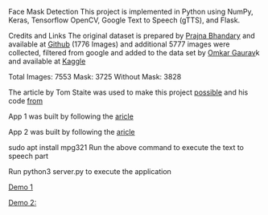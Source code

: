 Face Mask Detection
This project is implemented in Python using NumPy, Keras, Tensorflow OpenCV, Google Text to Speech (gTTS), and Flask.

Credits and Links
The original dataset is prepared by [Prajna Bhandary](https://www.linkedin.com/in/prajna-bhandary-0b03a416a/) and available at [Github](https://github.com/prajnasb/observations/tree/master/experiements/data) (1776 Images) and additional 5777 images were collected, filtered from google and added to the data set by [Omkar Gaurav](https://www.linkedin.com/in/omkar-gurav-/)k and available at [Kaggle](https://www.kaggle.com/omkargurav/face-mask-dataset)

Total Images: 7553
Mask: 3725
Without Mask: 3828

The article by Tom Staite was used to make this project [possible](https://medium.com/@tomstaite1/face-mask-detection-algorithm-using-convolutional-neural-network-ai-computer-vision-15f08988533e) and his code [from](https://github.com/aieml/face-mask-detection-keras)

App 1 was built by following the [aricle](https://www.geeksforgeeks.org/deploying-a-tensorflow-2-1-cnn-model-on-the-web-with-flask/)

App 2 was built by following the [aricle](https://medium.datadriveninvestor.com/video-streaming-using-flask-and-opencv-c464bf8473d6)

sudo apt install mpg321
Run the above command to execute the text to speech part

Run python3 server.py
to execute the application

[Demo 1](https://www.youtube.com/watch?v=jqsjvASnQ10)

[Demo 2:](https://www.youtube.com/watch?v=kH1EMLqGkCc)
